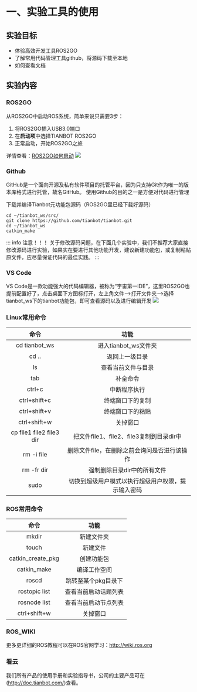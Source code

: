 # 一、实验工具的使用

## 实验目标
* 体验高效开发工具ROS2GO
* 了解常用代码管理工具github，将源码下载至本地
* 如何查看文档

## 实验内容

### **ROS2GO**

从ROS2GO中启动ROS系统，简单来说只需要3步：

1.  将ROS2GO插入USB3.0端口
2.  在**启动项**中选择TIANBOT ROS2GO
3.  正常启动，开始ROS2GO之旅

详情查看：[ROS2GO如何启动](http://doc.tianbot.com/ros2go/1701321)
![](https://tianbot-pic.oss-cn-beijing.aliyuncs.com/tianbot/202110212119175.webp)

### **Github**

GitHub是一个面向开源及私有软件项目的托管平台，因为只支持Git作为唯一的版本库格式进行托管，故名GitHub。
使用Github的目的之一是方便对代码进行管理

下载并编译Tianbot元功能包源码（ROS2GO里已经下载好源码）
```
cd ~/tianbot_ws/src/
git clone https://github.com/tianbot/tianbot.git
cd ~/tianbot_ws 
catkin_make
```
::: info 注意！！！
关于修改源码问题，在下面几个实验中，我们不推荐大家直接修改源码进行实验，如果实在要进行其他功能开发，建议新建功能包，或复制粘贴原文件，应尽量保证代码的最佳实践。
:::

### **VS Code**
VS Code是一款功能强大的代码编辑器，被称为“宇宙第一IDE”，这里ROS2GO也提前配置好了，点击桌面下方图标打开，左上角文件-->打开文件夹-->选择tianbot_ws下的tianbot功能包，即可查看源码以及进行编辑开发
![](https://tianbot-pic.oss-cn-beijing.aliyuncs.com/tianbot/202110212119106.webp)

### **Linux常用命令**

| 命令 | 功能  | 
| :---: | :---: |
|  cd tianbot_ws | 进入tianbot_ws文件夹  | 
| cd ..  | 返回上一级目录  | 
|  ls  |  查看当前文件与目录  |
|  tab  | 补全命令  | 
|  ctrl+c  |  中断程序执行 | 
|  ctrl+shift+c  |  终端窗口下的复制  | 
|  ctrl+shift+v | 终端窗口下的粘贴  |  
|  ctrl+shift+w | 关掉窗口 | 
| cp file1 file2 file3 dir  | 把文件file1、file2、file3复制到目录dir中| 
|  rm -i file  |  删除文件file，在删除之前会询问是否进行该操作  |  
|  rm -fr dir   | 强制删除目录dir中的所有文件  | 
|  sudo  | 切换到超级用户模式以执行超级用户权限，提示输入密码 |  

### **ROS常用命令**

| 命令 | 功能  | 
| :---: | :---: |
|  mkdir|新建文件夹  | 
| touch  | 新建文件  | 
|  catkin_create_pkg  |  创建功能包 |
|  catkin_make  | 编译工作空间  | 
|  roscd  |  跳转至某个pkg目录下  | 
| rostopic list| 查看当前启动话题列表  |  
| rosnode list| 查看当前启动节点列表  |  
|  ctrl+shift+w | 关掉窗口 |

### **ROS_WIKI**
更多更详细的ROS教程可以在ROS官网学习：http://wiki.ros.org

### **看云**

我们所有产品的使用手册和实验指导书，公司的主要产品可在(http://doc.tianbot.com/)查看。